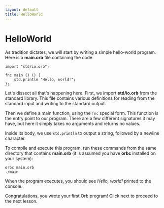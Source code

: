 ```yaml
---
layout: default
title: HelloWorld
---
```

# HelloWorld

As tradition dictates, we will start by writing a simple hello-world program. Here is a **main.orb** file containing the code:

```
import "std/io.orb";

fnc main () () {
    std.println "Hello, world!";
};
```

Let's dissect all that's happening here. First, we import **std/io.orb** from the standard library. This file contains various definitions for reading from the standard input and writing to the standard output.

Then we define a main function, using the `fnc` special form. This function is the entry point to our program. There are a few different signatures it may have, but here it simply takes no arguments and returns no values.

Inside its body, we use `std.println` to output a string, followed by a newline character.

To compile and execute this program, run these commands from the same directory that contains **main.orb** (it is assumed you have **orbc** installed on your system):

```
orbc main.orb
./main
```

When the program executes, you should see *Hello, world!* printed to the console.

Congratulations, you wrote your first Orb program! Click next to proceed to the next lesson.